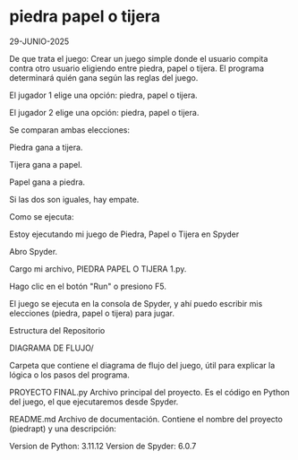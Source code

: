 # piedra papel o tijera
29-JUNIO-2025

De que trata el juego: 
Crear un juego simple donde el usuario compita contra otro usuario eligiendo entre piedra, papel o tijera. El programa determinará quién gana según las reglas del juego.

El jugador 1 elige una opción: piedra, papel o tijera.

El jugador 2 elige una opción: piedra, papel o tijera.

Se comparan ambas elecciones:

Piedra gana a tijera.

Tijera gana a papel.

Papel gana a piedra.

Si las dos son iguales, hay empate.

Como se ejecuta: 

Estoy ejecutando mi juego de Piedra, Papel o Tijera en Spyder

Abro Spyder.

Cargo mi archivo, PIEDRA PAPEL O TIJERA 1.py.

Hago clic en el botón "Run" o presiono F5.

El juego se ejecuta en la consola de Spyder, y ahí puedo escribir mis elecciones (piedra, papel o tijera) para jugar.

Estructura del Repositorio

DIAGRAMA DE FLUJO/

Carpeta que contiene el diagrama de flujo del juego, útil para explicar la lógica o los pasos del programa.

PROYECTO FINAL.py
Archivo principal del proyecto. Es el código en Python del juego, el que ejecutaremos desde Spyder.

README.md
Archivo de documentación. Contiene el nombre del proyecto (piedrapt) y una descripción:


Version de Python: 3.11.12
Version de Spyder: 6.0.7
